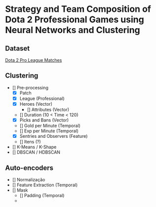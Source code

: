# Strategy and Team Composition of Dota 2 Professional Games using Neural Networks and Clustering
## Dataset
[Dota 2 Pro League Matches](https://www.kaggle.com/datasets/bwandowando/dota-2-pro-league-matches-2023)

## Clustering
* [] Pre-processing
  * [x] Patch
  * [x] League (Professional)
  * [x] Heroes (Vector)
    * [] Attributes (Vector)
  * [] Duration (10 < Time < 120)
  * [x] Picks and Bans (Vector)
  * [] Gold per Minute (Temporal)
  * [] Exp per Minute (Temporal)
  * [x] Sentries and Observers (Feature)
  * [] Itens (?)
* [] K-Means / K-Shape
* [] DBSCAN / HDBSCAN

## Auto-encoders
* [] Normalização
* [] Feature Extraction (Temporal)
* [] Mask
  * [] Padding (Temporal)
  * 